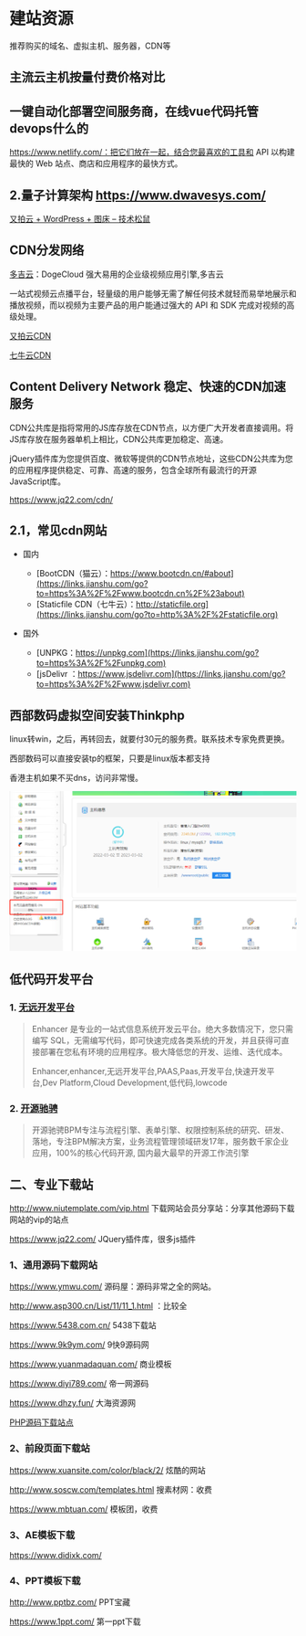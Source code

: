 # 建站资源

推荐购买的域名、虚拟主机、服务器，CDN等



## 主流云主机按量付费价格对比



## 一键自动化部署空间服务商，在线vue代码托管 devops什么的

https://www.netlify.com/：把它们放在一起，结合您最喜欢的工具和 API 以构建最快的 Web 站点、商店和应用程序的最快方式。





## 2.量子计算架构  https://www.dwavesys.com/

[又拍云 + WordPress + 图床 – 技术松鼠](https://www.jishusongshu.com/wordpress-site/upyun-figure-bed/)



## CDN分发网络

[多吉云](https://www.dogecloud.com/)：DogeCloud 强大易用的企业级视频应用引擎,多吉云

一站式视频云点播平台，轻量级的用户能够无需了解任何技术就轻而易举地展示和播放视频，而以视频为主要产品的用户能通过强大的 API 和 SDK 完成对视频的高级处理。

[又拍云CDN](https://www.upyun.com/)

[七牛云CDN](https://www.qiniu.com/)



## Content Delivery Network 稳定、快速的CDN加速服务

CDN公共库是指将常用的JS库存放在CDN节点，以方便广大开发者直接调用。将JS库存放在服务器单机上相比，CDN公共库更加稳定、高速。

jQuery插件库为您提供百度、微软等提供的CDN节点地址，这些CDN公共库为您的应用程序提供稳定、可靠、高速的服务，包含全球所有最流行的开源JavaScript库。

https://www.jq22.com/cdn/



## 2.1，常见cdn网站

- 国内

  - [BootCDN（猫云）：https://www.bootcdn.cn/#about](https://links.jianshu.com/go?to=https%3A%2F%2Fwww.bootcdn.cn%2F%23about)
  - [Staticfile CDN（七牛云）：http://staticfile.org](https://links.jianshu.com/go?to=http%3A%2F%2Fstaticfile.org)

- 国外

  - [UNPKG：https://unpkg.com](https://links.jianshu.com/go?to=https%3A%2F%2Funpkg.com)
  - [jsDelivr ：https://www.jsdelivr.com](https://links.jianshu.com/go?to=https%3A%2F%2Fwww.jsdelivr.com)

  

## 西部数码虚拟空间安装Thinkphp
linux转win，之后，再转回去，就要付30元的服务费。联系技术专家免费更换。

西部数码可以直接安装tp的框架，只要是linux版本都支持

香港主机如果不买dns，访问非常慢。

![image-20220505163048050](res.assets/image-20220505163048050.png)

## 低代码开发平台

### 1. [无远开发平台](https://wuyuan.io/)

> Enhancer 是专业的一站式信息系统开发云平台。绝大多数情况下，您只需编写 SQL，无需编写代码，即可快速完成各类系统的开发，并且获得可直接部署在您私有环境的应用程序。极大降低您的开发、运维、迭代成本。
>
> Enhancer,enhancer,无远开发平台,PAAS,Paas,开发平台,快速开发平台,Dev Platform,Cloud Development,低代码,lowcode

### 2. [开源驰骋](http://ccflow.org/)

> 开源驰骋BPM专注与流程引擎、表单引擎、权限控制系统的研究、研发、落地，专注BPM解决方案，业务流程管理领域研发17年，服务数千家企业应用，100%的核心代码开源, 国内最大最早的开源工作流引擎









## 二、专业下载站

http://www.niutemplate.com/vip.html  下载网站会员分享站：分享其他源码下载网站的vip的站点

https://www.jq22.com/   JQuery插件库，很多js插件



### 1、通用源码下载网站

https://www.ymwu.com/  源码屋：源码非常之全的网站。

http://www.asp300.cn/List/11/11_1.html  ：比较全

https://www.5438.com.cn/   5438下载站

https://www.9k9ym.com/  9快9源码网

https://www.yuanmadaquan.com/  商业模板

https://www.diyi789.com/  帝一网源码

https://www.dhzy.fun/   大海资源网

[PHP源码下载站点](https://www.sucaihu.com/tag/%E5%9C%A8%E7%BA%BF%E7%94%9F%E6%88%90%E6%BA%90%E7%A0%81)



### 2、前段页面下载站

https://www.xuansite.com/color/black/2/  炫酷的网站

http://www.soscw.com/templates.html  搜素材网：收费

https://www.mbtuan.com/ 模板团，收费



### 3、AE模板下载

https://www.didixk.com/



### 4、PPT模板下载

http://www.pptbz.com/	PPT宝藏

https://www.1ppt.com/    第一ppt下载
